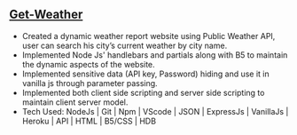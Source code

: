 ## [Get-Weather](https://weathersu.herokuapp.com/)
- Created a dynamic weather report website using Public Weather API, user can search his city’s current weather by city name. 
- Implemented  Node Js' handlebars and partials along with B5  to maintain the dynamic aspects of the website.
- Implemented sensitive data (API key, Password) hiding and use it in vanilla js through parameter passing.
- Implemented both client side scripting and server side scripting to maintain client server model.
- Tech Used: NodeJs | Git | Npm | VScode | JSON | ExpressJs | VanillaJs | Heroku | API | HTML | B5/CSS | HDB

